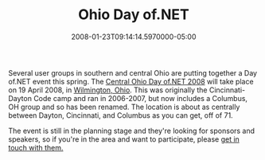 ﻿---
title: Ohio Day of.NET
date: "2008-01-23T09:14:14.5970000-05:00"
description: Several user groups in southern and central Ohio are putting
featuredImage: img/ohio-day-of-net-featured.png
---

Several user groups in southern and central Ohio are putting together a Day of.NET event this spring. The [Central Ohio Day of.NET 2008](http://cinnug.org/cododn/default.aspx) will take place on 19 April 2008, in [Wilmington, Ohio](http://maps.live.com/default.aspx?v=2&cp=39.521542~-83.844288&style=r&lvl=14&tilt=-90&dir=0&alt=-1000&where1=roberts%20centre%2C%20123%20gano%20rd.%20wilmington%2C%20oh&encType=1). This was originally the Cincinnati-Dayton Code camp and ran in 2006-2007, but now includes a Columbus, OH group and so has been renamed. The location is about as centrally between Dayton, Cincinnati, and Columbus as you can get, off of 71.

The event is still in the planning stage and they're looking for sponsors and speakers, so if you're in the area and want to participate, please [get in touch with them.](http://cinnug.org/cododn/default.aspx)

